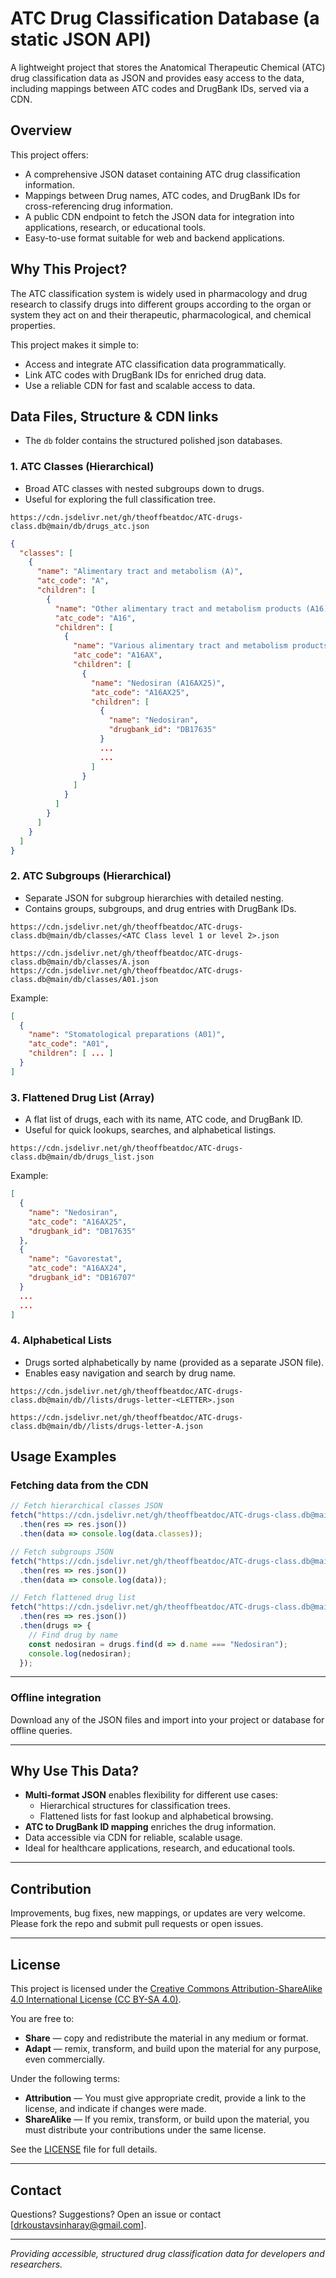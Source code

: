 # ATC Drug Classification Database (a static JSON API)

A lightweight project that stores the Anatomical Therapeutic Chemical (ATC) drug classification data as JSON and provides easy access to the data, including mappings between ATC codes and DrugBank IDs, served via a CDN.

## Overview

This project offers:

- A comprehensive JSON dataset containing ATC drug classification information.
- Mappings between Drug names, ATC codes, and DrugBank IDs for cross-referencing drug information.
- A public CDN endpoint to fetch the JSON data for integration into applications, research, or educational tools.
- Easy-to-use format suitable for web and backend applications.

## Why This Project?

The ATC classification system is widely used in pharmacology and drug research to classify drugs into different groups according to the organ or system they act on and their therapeutic, pharmacological, and chemical properties.

This project makes it simple to:

- Access and integrate ATC classification data programmatically.
- Link ATC codes with DrugBank IDs for enriched drug data.
- Use a reliable CDN for fast and scalable access to data.

## Data Files, Structure & CDN links

- The `db` folder contains the structured polished json databases.
### 1. ATC Classes (Hierarchical)
- Broad ATC classes with nested subgroups down to drugs.
- Useful for exploring the full classification tree.

```CDN
https://cdn.jsdelivr.net/gh/theoffbeatdoc/ATC-drugs-class.db@main/db/drugs_atc.json
```

```json
{
  "classes": [
    {
      "name": "Alimentary tract and metabolism (A)",
      "atc_code": "A",
      "children": [
        {
          "name": "Other alimentary tract and metabolism products (A16)",
          "atc_code": "A16",
          "children": [
            {
              "name": "Various alimentary tract and metabolism products (A16AX)",
              "atc_code": "A16AX",
              "children": [
                {
                  "name": "Nedosiran (A16AX25)",
                  "atc_code": "A16AX25",
                  "children": [
                    {
                      "name": "Nedosiran",
                      "drugbank_id": "DB17635"
                    }
                    ...
                    ...
                  ]
                }
              ]
            }
          ]
        }
      ]
    }
  ]
}
```

### 2. ATC Subgroups (Hierarchical)
- Separate JSON for subgroup hierarchies with detailed nesting.
- Contains groups, subgroups, and drug entries with DrugBank IDs.

```CDN
https://cdn.jsdelivr.net/gh/theoffbeatdoc/ATC-drugs-class.db@main/db/classes/<ATC Class level 1 or level 2>.json

https://cdn.jsdelivr.net/gh/theoffbeatdoc/ATC-drugs-class.db@main/db/classes/A.json
https://cdn.jsdelivr.net/gh/theoffbeatdoc/ATC-drugs-class.db@main/db/classes/A01.json
```

Example:

```json
[
  {
    "name": "Stomatological preparations (A01)",
    "atc_code": "A01",
    "children": [ ... ]
  }
]
```


### 3. Flattened Drug List (Array)
- A flat list of drugs, each with its name, ATC code, and DrugBank ID.
- Useful for quick lookups, searches, and alphabetical listings.

```
https://cdn.jsdelivr.net/gh/theoffbeatdoc/ATC-drugs-class.db@main/db/drugs_list.json
```

Example:

```json
[
  {
    "name": "Nedosiran",
    "atc_code": "A16AX25",
    "drugbank_id": "DB17635"
  },
  {
    "name": "Gavorestat",
    "atc_code": "A16AX24",
    "drugbank_id": "DB16707"
  }
  ...
  ...
]

```

### 4. Alphabetical Lists
- Drugs sorted alphabetically by name (provided as a separate JSON file).
- Enables easy navigation and search by drug name.

```CDN
https://cdn.jsdelivr.net/gh/theoffbeatdoc/ATC-drugs-class.db@main/db//lists/drugs-letter-<LETTER>.json

https://cdn.jsdelivr.net/gh/theoffbeatdoc/ATC-drugs-class.db@main/db//lists/drugs-letter-A.json
```

## Usage Examples

### Fetching data from the CDN

```js
// Fetch hierarchical classes JSON
fetch("https://cdn.jsdelivr.net/gh/theoffbeatdoc/ATC-drugs-class.db@main/db/drugs_atc.json")
  .then(res => res.json())
  .then(data => console.log(data.classes));

// Fetch subgroups JSON
fetch("https://cdn.jsdelivr.net/gh/theoffbeatdoc/ATC-drugs-class.db@main/db/classes/A01.json")
  .then(res => res.json())
  .then(data => console.log(data));

// Fetch flattened drug list
fetch("https://cdn.jsdelivr.net/gh/theoffbeatdoc/ATC-drugs-class.db@main/db/drugs_list.json")
  .then(res => res.json())
  .then(drugs => {
    // Find drug by name
    const nedosiran = drugs.find(d => d.name === "Nedosiran");
    console.log(nedosiran);
  });

```

---
### Offline integration
Download any of the JSON files and import into your project or database for offline queries.

---

## Why Use This Data?
- **Multi-format JSON** enables flexibility for different use cases:
    - Hierarchical structures for classification trees.
    - Flattened lists for fast lookup and alphabetical browsing.
- **ATC to DrugBank ID mapping** enriches the drug information.
- Data accessible via CDN for reliable, scalable usage.
- Ideal for healthcare applications, research, and educational tools.

---

## Contribution
Improvements, bug fixes, new mappings, or updates are very welcome. Please fork the repo and submit pull requests or open issues.

---
## License

This project is licensed under the [Creative Commons Attribution-ShareAlike 4.0 International License (CC BY-SA 4.0)](https://creativecommons.org/licenses/by-sa/4.0/).

You are free to:
- **Share** — copy and redistribute the material in any medium or format.
- **Adapt** — remix, transform, and build upon the material for any purpose, even commercially.

Under the following terms:
- **Attribution** — You must give appropriate credit, provide a link to the license, and indicate if changes were made.
- **ShareAlike** — If you remix, transform, or build upon the material, you must distribute your contributions under the same license.

See the [LICENSE](LICENSE) file for full details.

---
## Contact

Questions? Suggestions? Open an issue or contact [drkoustavsinharay@gmail.com].

---

_Providing accessible, structured drug classification data for developers and researchers._